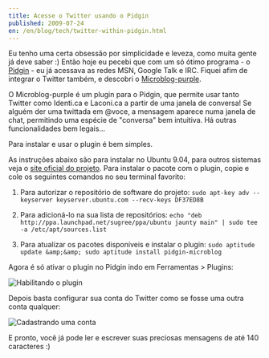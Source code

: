 ```yaml
---
title: Acesse o Twitter usando o Pidgin
published: 2009-07-24
en: /en/blog/tech/twitter-within-pidgin.html
---
```


Eu tenho uma certa obsessão por simplicidade e leveza, como muita gente já deve saber :)
Então hoje eu pecebi que com um só ótimo programa - o [Pidgin][1] - eu já acessava as redes MSN, Google Talk e IRC.
Fiquei afim de integrar o Twitter também, e descobri o [Microblog-purple][2].

O Microblog-purple é um plugin para o Pidgin,
que permite usar tanto Twitter como Identi.ca e Laconi.ca a partir de uma janela de conversa!
Se alguém der uma twittada em @voce, a mensagem aparece numa janela de chat,
permitindo uma espécie de "conversa" bem intuitiva.
Há outras funcionalidades bem legais...

Para instalar e usar o plugin é bem simples.

<!--more-->

As instruções abaixo são para instalar no Ubuntu 9.04, para outros sistemas veja o [site oficial do projeto][3].
Para instalar o pacote com o plugin, copie e cole os seguintes comandos no seu terminal favorito:

 1. Para autorizar o repositório de software do projeto:
   `sudo apt-key adv --keyserver keyserver.ubuntu.com --recv-keys DF37ED8B`

 2. Para adicioná-lo na sua lista de repositórios:
   `echo "deb http://ppa.launchpad.net/sugree/ppa/ubuntu jaunty main" | sudo tee -a /etc/apt/sources.list`

 3. Para atualizar os pacotes disponíveis e instalar o plugin:
  `sudo aptitude update &amp;&amp; sudo aptitude install pidgin-microblog`

Agora é só ativar o plugin no Pidgin indo em Ferramentas > Plugins:

![Habilitando o plugin](/files/imgs/2009-07_habilitando_plugin.png)

Depois basta configurar sua conta do Twitter como se fosse uma outra conta qualquer:

![Cadastrando uma conta](/files/imgs/2009-07_cadastrando_conta.png)

E pronto, você já pode ler e escrever suas preciosas mensagens de até 140 caracteres :)

[1]: <http://pidgin.im/>
[2]: <http://code.google.com/p/microblog-purple/>
[3]: <http://code.google.com/p/microblog-purple/>
